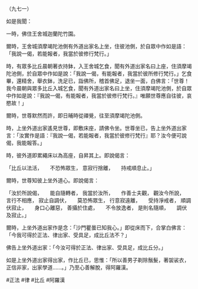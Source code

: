 （九七一）

如是我聞：

一時，佛住王舍城迦蘭陀竹園。

爾時，王舍城須摩竭陀池側有外道出家名上坐，住彼池側，於自眾中作如是語：「我說一偈，若能報者，我當於彼修行梵行。」

時，有眾多比丘晨朝著衣持鉢，入王舍城乞食，聞有外道出家名曰上座，住須摩竭陀池側，於自眾中作如是說：「我說一偈，有能報者，我當於彼所修行梵行。」乞食畢，還精舍，舉衣鉢，洗足已，詣佛所，稽首佛足，退坐一面，白佛言：「世尊！我今晨朝與眾多比丘入城乞食，聞有外道出家名曰上坐，住須摩竭陀池側，於自眾中作如是說：『我說一偈，有能報者，我當於彼修行梵行。』唯願世尊應自往彼，哀愍故！」

爾時，世尊默然而許，即日晡時從禪覺，往至須摩竭陀池側。

時，上坐外道出家遙見世尊，即敷床座，請佛令坐。世尊坐已，告上坐外道出家言：「汝實作是語：『我說一偈，若能報者，我當於彼修行梵行』耶？汝今便可說偈，我能報答。」

時，彼外道即累繩床以為高座，自昇其上。即說偈言：

「比丘以法活，　　不恐怖眾生，
意寂行捨離，　　持戒順息止。」

爾時，世尊知彼上坐外道心。即說偈言：

「汝於所說偈，　　能自隨轉者，
我當於汝所，　　作善士夫觀，
觀汝今所說，　　言行不相應，
寂止自調伏，　　莫恐怖眾生，
行意寂遠離，　　受持淨戒者，
順調伏寂止，　　身口心離惡，
善攝於住處，　　不令放逸者，
是則名隨順，　　調伏及寂止。」

爾時，上坐外道出家作是念：「沙門瞿曇已知我心。」即從床而下，合掌白佛言：「今我可得於正法、律出家、受具足，成比丘法不？」

佛告上坐外道出家：「今汝可得於正法、律出家、受具足，成比丘分。」

如是上坐外道出家得出家，作比丘已，思惟：「所以善男子剃除鬚髮，著袈裟衣，正信非家，出家學道……。」乃至心善解脫，得阿羅漢。





#正法
#律
#比丘
#阿羅漢
